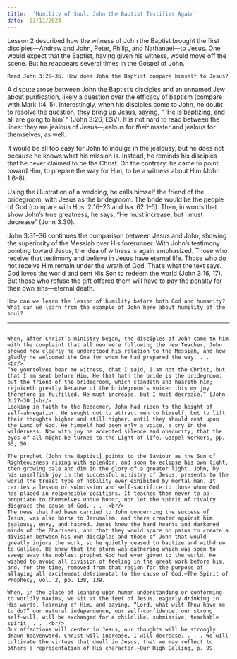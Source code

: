 ```yaml
---
title:  'Humility of Soul: John the Baptist Testifies Again'
date:  03/11/2024
---
```


Lesson 2 described how the witness of John the Baptist brought the first disciples—Andrew and John, Peter, Philip, and Nathanael—to Jesus. One would expect that the Baptist, having given his witness, would move off the scene. But he reappears several times in the Gospel of John.

`Read John 3:25–36. How does John the Baptist compare himself to Jesus?`

A dispute arose between John the Baptist’s disciples and an unnamed Jew about purification, likely a question over the efficacy of baptism (compare with Mark 1:4, 5). Interestingly, when his disciples come to John, no doubt to resolve the question, they bring up Jesus, saying, “ ‘He is baptizing, and all are going to him’ ” (John 3:26, ESV). It is not hard to read between the lines: they are jealous of Jesus—jealous for _their_ master and jealous for themselves, as well.

It would be all too easy for John to indulge in the jealousy, but he does not because he knows what his mission is. Instead, he reminds his disciples that he never claimed to be the Christ. On the contrary: he came to point toward Him, to prepare the way for Him, to be a witness about Him (John 1:6–8).

Using the illustration of a wedding, he calls himself the friend of the bridegroom, with Jesus as the bridegroom. The bride would be the people of God (compare with Hos. 2:16–23 and Isa. 62:1–5). Then, in words that show John’s true greatness, he says, “He must increase, but I must decrease” (John 3:30).

John 3:31–36 continues the comparison between Jesus and John, showing the superiority of the Messiah over His forerunner. With John’s testimony pointing toward Jesus, the idea of witness is again emphasized. Those who receive that testimony and believe in Jesus have eternal life. Those who do not receive Him remain under the wrath of God. That’s what the text says. God loves the world and sent His Son to redeem the world (John 3:16, 17). But those who refuse the gift offered them will have to pay the penalty for their own sins—eternal death.

`How can we learn the lesson of humility before both God and humanity? What can we learn from the example of John here about humility of the soul?`

---

```=Additional Reading: Selected Quotes from Ellen G. White

When, after Christ’s ministry began, the disciples of John came to him with the complaint that all men were following the new Teacher, John showed how clearly he understood his relation to the Messiah, and how gladly he welcomed the One for whom he had prepared the way. . . .<br/>
“Ye yourselves bear me witness, that I said, I am not the Christ, but that I am sent before Him. He that hath the bride is the bridegroom: but the friend of the bridegroom, which standeth and heareth him; rejoiceth greatly because of the bridegroom’s voice: this my joy therefore is fulfilled. He must increase, but I must decrease.” [John 3:27–30.]<br/>
Looking in faith to the Redeemer, John had risen to the height of self-abnegation. He sought not to attract men to himself, but to lift their thoughts higher and still higher, until they should rest upon the Lamb of God. He himself had been only a voice, a cry in the wilderness. Now with joy he accepted silence and obscurity, that the eyes of all might be turned to the Light of life.—Gospel Workers, pp. 55, 56.

The prophet [John the Baptist] points to the Saviour as the Sun of Righteousness rising with splendor, and soon to eclipse his own light, then growing pale and dim in the glory of a greater light. John, by his unselfish joy in the successful ministry of Jesus, presents to the world the truest type of nobility ever exhibited by mortal man. It carries a lesson of submission and self-sacrifice to those whom God has placed in responsible positions. It teaches them never to ap­propriate to themselves undue honor, nor let the spirit of rivalry disgrace the cause of God. . . .<br/>
The news that had been carried to John concerning the success of Jesus, was also borne to Jerusalem, and there created against him jealousy, envy, and hatred. Jesus knew the hard hearts and darkened minds of the Pharisees, and that they would spare no pains to create a division between his own disciples and those of John that would greatly injure the work, so he quietly ceased to baptize and withdrew to Galilee. He knew that the storm was gathering which was soon to sweep away the noblest prophet God had ever given to the world. He wished to avoid all division of feeling in the great work before him, and, for the time, removed from that region for the purpose of allaying all excitement detrimental to the cause of God.—The Spirit of Prophecy, vol. 2, pp. 138, 139.

When, in the place of leaning upon human understanding or conforming to worldly maxims, we sit at the feet of Jesus, eagerly drinking in His words, learning of Him, and saying. “Lord, what wilt Thou have me to do?” our natural independence, our self-confidence, our strong self-will, will be exchanged for a childlike, submissive, teachable spirit. . . .<br/>
Our affections will center in Jesus, our thoughts will be strongly drawn heavenward. Christ will increase, I will decrease. . . . We will cultivate the virtues that dwell in Jesus, that we may reflect to others a representation of His character.—Our High Calling, p. 99.
```